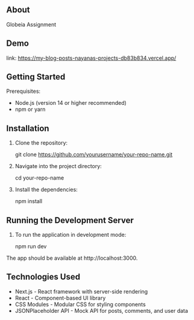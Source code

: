 ## About
Globeia Assignment

## Demo
  link: https://my-blog-posts-nayanas-projects-db83b834.vercel.app/

## Getting Started

Prerequisites:

* Node.js (version 14 or higher recommended)
* npm or yarn

## Installation

1. Clone the repository:

   git clone https://github.com/yourusername/your-repo-name.git

3. Navigate into the project directory:

   cd your-repo-name

4. Install the dependencies:

   npm install

## Running the Development Server

1. To run the application in development mode:

   npm run dev

The app should be available at http://localhost:3000.

## Technologies Used

* Next.js - React framework with server-side rendering
* React - Component-based UI library
* CSS Modules - Modular CSS for styling components
* JSONPlaceholder API - Mock API for posts, comments, and user data
